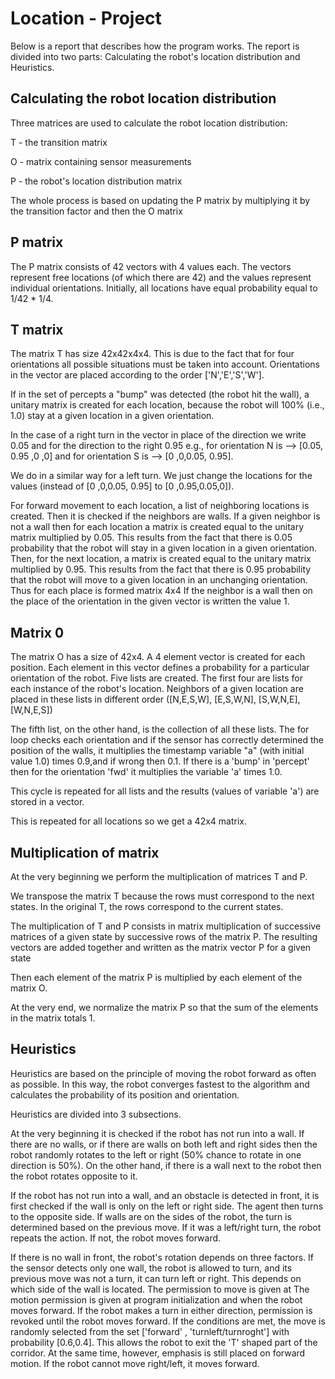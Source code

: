 # Location - Project

Below is a report that describes how the program works. The report is divided into two parts: Calculating the robot's location distribution and Heuristics.

## Calculating the robot location distribution

Three matrices are used to calculate the robot location distribution:

T - the transition matrix 

O - matrix containing sensor measurements

P - the robot's location distribution matrix

The whole process is based on updating the P matrix by multiplying it by the transition factor and then the O matrix

## P matrix

The P matrix consists of 42 vectors with 4 values each. The vectors represent free locations (of which there are 42) and the values represent individual orientations. 
Initially, all locations have equal probability equal to 1/42 * 1/4. 

## T matrix

The matrix T has size 42x42x4x4. This is due to the fact that for four orientations all possible situations must be taken into account. 
Orientations in the vector are placed according to the order ['N','E','S','W'].

If in the set of percepts a "bump" was detected (the robot hit the wall), a unitary matrix is created for each location,
because the robot will 100% (i.e., 1.0) stay at a given location in a given orientation.

In the case of a right turn in the vector in place of the direction we write 0.05 and for the direction to the right 0.95 
e.g., for orientation N is --> [0.05, 0.95 ,0 ,0] and for orientation S is --> [0 ,0,0.05, 0.95]. 

We do in a similar way for a left turn. We just change the locations for the values (instead of [0 ,0,0.05, 0.95] to [0 ,0.95,0.05,0]).

For forward movement to each location, a list of neighboring locations is created. Then it is checked if the neighbors are walls.
If a given neighbor is not a wall then for each location a matrix is created equal to the unitary matrix multiplied by 0.05.
This results from the fact that there is 0.05 probability that the robot will stay in a given location in a given orientation.
Then, for the next location, a matrix is created equal to the unitary matrix multiplied by 0.95.
This results from the fact that there is 0.95 probability that the robot will move to a given location in an unchanging orientation.
Thus for each place is formed matrix 4x4
If the neighbor is a wall then on the place of the orientation in the given vector is written the value 1.


## Matrix 0

The matrix O has a size of 42x4. A 4 element vector is created for each position.
Each element in this vector defines a probability for a particular orientation of the robot.
Five lists are created. The first four are lists for each instance of the robot's location. Neighbors of a given location are placed in these lists in different order 
([N,E,S,W], [E,S,W,N], [S,W,N,E], [W,N,E,S])

The fifth list, on the other hand, is the collection of all these lists.
The for loop checks each orientation and if the sensor has correctly determined the position of the walls, it multiplies the timestamp variable "a" 
(with initial value 1.0) times 0.9,and if wrong then 0.1.
If there is a 'bump' in 'percept' then for the orientation 'fwd' it multiplies the variable 'a' times 1.0. 

This cycle is repeated for all lists and the results (values of variable 'a') are stored in a vector. 

This is repeated for all locations so we get a 42x4 matrix.

## Multiplication of matrix

At the very beginning we perform the multiplication of matrices T and P. 

We transpose the matrix T because the rows must correspond to the next states. In the original T, the rows correspond to the current states.

The multiplication of T and P consists in matrix multiplication of successive matrices of a given state by successive rows of the matrix P.
The resulting vectors are added together and written as the matrix vector P for a given state

Then each element of the matrix P is multiplied by each element of the matrix O.

At the very end, we normalize the matrix P so that the sum of the elements in the matrix totals 1.

## Heuristics

Heuristics are based on the principle of moving the robot forward as often as possible.
In this way, the robot converges fastest to the algorithm and calculates the probability of its position and orientation.

Heuristics are divided into 3 subsections.

At the very beginning it is checked if the robot has not run into a wall. If there are no walls, or if there are walls on both left and right sides
then the robot randomly rotates to the left or right (50% chance to rotate in one direction is 50%). On the other hand, if there is a wall next to the robot
then the robot rotates opposite to it. 

If the robot has not run into a wall, and an obstacle is detected in front, it is first checked if the wall is only on the left or right side. 
The agent then turns to the opposite side. If walls are on the sides of the robot, the turn is determined based on the previous move. 
If it was a left/right turn, the robot repeats the action. If not, the robot moves forward.

If there is no wall in front, the robot's rotation depends on three factors. 
If the sensor detects only one wall, the robot is allowed to turn, and its previous move was not a turn, it can turn left or right.
This depends on which side of the wall is located. The permission to move is given at
The motion permission is given at program initialization and when the robot moves forward. If the robot makes a turn in either direction, permission is revoked until the robot moves forward.
If the conditions are met, the move is randomly selected from the set ['forward' , 'turnleft/turnroght'] with probability [0.6,0.4]. 
This allows the robot to exit the 'T' shaped part of the corridor. At the same time, however, emphasis is still placed on forward motion.
If the robot cannot move right/left, it moves forward.



